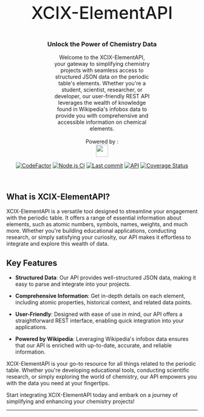 <div align=center>

 <h3 style="font-size: 45px; font-weight:500;">XCIX-ElementAPI</h3>

### Unlock the Power of Chemistry Data

<p style="margin: 0 auto; width: 50%;">
Welcome to the XCIX-ElementAPI, your gateway to simplifying chemistry projects with seamless access to structured JSON data on the periodic table's elements. Whether you're a student, scientist, researcher, or developer, our user-friendly REST API leverages the wealth of knowledge found in Wikipedia's infobox data to provide you with comprehensive and accessible information on chemical elements.
</p>
<br/>
Powered by :

<br/>
<img src="https://wikimediafoundation.org/wp-content/uploads/2018/08/Wikimedia-logo_black.png" width="32"/>

<br/>

[![CodeFactor](https://www.codefactor.io/repository/github/zhid0399123/xcix-element-api/badge)](https://www.codefactor.io/repository/github/zhid0399123/xcix-element-api)
[![Node.js CI](https://github.com/zhid0399123/xcix-element-api/actions/workflows/main.yml/badge.svg?branch=main)](https://github.com/zhid0399123/xcix-element-api/actions/workflows/main.yml)
[![Last commit](https://img.shields.io/github/last-commit/zhid0399123/xcix-element-api)](https://github.com/zhid0399123/xcix-element-api)
[![API](https://img.shields.io/badge/API-XCIX%20ElementAPI-default)](https://github.com/zhid0399123/xcix-element-api)
[![Coverage Status](https://coveralls.io/repos/github/zhid0399123/xcix-element-api/badge.svg?branch=main)](https://coveralls.io/github/zhid0399123/xcix-element-api?branch=main)

</div>

<br/>

## What is XCIX-ElementAPI?

XCIX-ElementAPI is a versatile tool designed to streamline your engagement with the periodic table. It offers a range of essential information about elements, such as atomic numbers, symbols, names, weights, and much more. Whether you're building educational applications, conducting research, or simply satisfying your curiosity, our API makes it effortless to integrate and explore this wealth of data.

## Key Features

- **Structured Data**: Our API provides well-structured JSON data, making it easy to parse and integrate into your projects.

- **Comprehensive Information**: Get in-depth details on each element, including atomic properties, historical context, and related data points.

- **User-Friendly**: Designed with ease of use in mind, our API offers a straightforward REST interface, enabling quick integration into your applications.

- **Powered by Wikipedia**: Leveraging Wikipedia's infobox data ensures that our API is enriched with up-to-date, accurate, and reliable information.

XCIX-ElementAPI is your go-to resource for all things related to the periodic table. Whether you're developing educational tools, conducting scientific research, or simply exploring the world of chemistry, our API empowers you with the data you need at your fingertips.

Start integrating XCIX-ElementAPI today and embark on a journey of simplifying and enhancing your chemistry projects!

---
